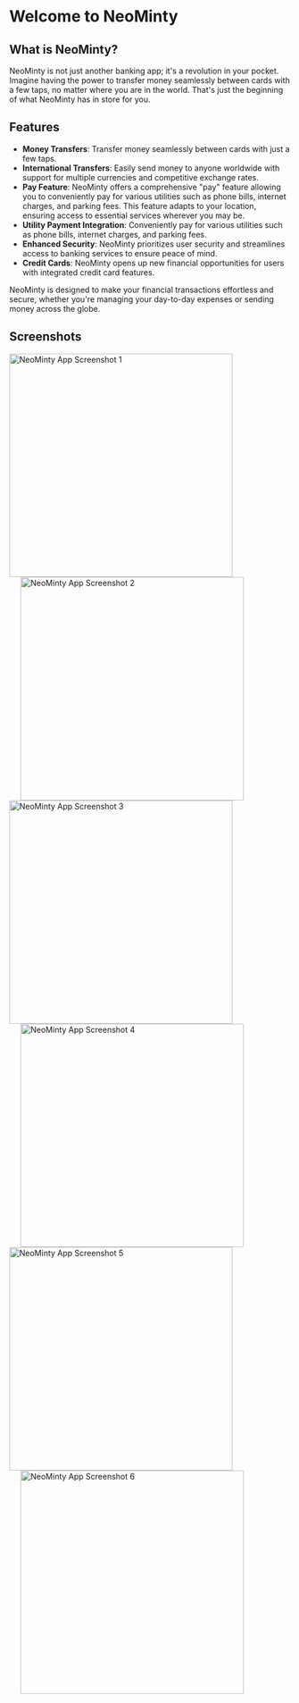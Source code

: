 # Welcome to NeoMinty

## What is NeoMinty?
NeoMinty is not just another banking app; it's a revolution in your pocket. Imagine having the power to transfer money seamlessly between cards with a few taps, no matter where you are in the world. That's just the beginning of what NeoMinty has in store for you.

## Features
- **Money Transfers**: Transfer money seamlessly between cards with just a few taps.
- **International Transfers**: Easily send money to anyone worldwide with support for multiple currencies and competitive exchange rates.
- **Pay Feature**: NeoMinty offers a comprehensive "pay" feature allowing you to conveniently pay for various utilities such as phone bills, internet charges, and parking fees. This feature adapts to your location, ensuring access to essential services wherever you may be.
- **Utility Payment Integration**: Conveniently pay for various utilities such as phone bills, internet charges, and parking fees.
- **Enhanced Security**: NeoMinty prioritizes user security and streamlines access to banking services to ensure peace of mind.
- **Credit Cards**: NeoMinty opens up new financial opportunities for users with integrated credit card features.

NeoMinty is designed to make your financial transactions effortless and secure, whether you're managing your day-to-day expenses or sending money across the globe.

## Screenshots
<div style="display: inline-block;">
  <img src="https://raw.githubusercontent.com/karenxpn/Banking/app-preview/images/Home.png" alt="NeoMinty App Screenshot 1" width="400"/>
</div>

<div style="display: inline-block; margin-left: 20px;">
  <img src="https://raw.githubusercontent.com/karenxpn/Banking/app-preview/images/Transfer%20Money.png" alt="NeoMinty App Screenshot 2" width="400"/>
</div>

<div style="display: inline-block;">
  <img src="https://raw.githubusercontent.com/karenxpn/Banking/app-preview/images/Liveness%20check.jpg" alt="NeoMinty App Screenshot 3" width="400"/>
</div>

<div style="display: inline-block; margin-left: 20px;">
  <img src="https://raw.githubusercontent.com/karenxpn/Banking/app-preview/images/Scan%20QR%20Code.jpg" alt="NeoMinty App Screenshot 4" width="400"/>
</div>

<div style="display: inline-block;">
  <img src="https://raw.githubusercontent.com/karenxpn/Banking/app-preview/images/Select%20card.jpg" alt="NeoMinty App Screenshot 5" width="400"/>
</div>

<div style="display: inline-block; margin-left: 20px;">
  <img src="https://raw.githubusercontent.com/karenxpn/Banking/app-preview/images/Activity%20Report.jpg" alt="NeoMinty App Screenshot 6" width="400"/>
</div>
